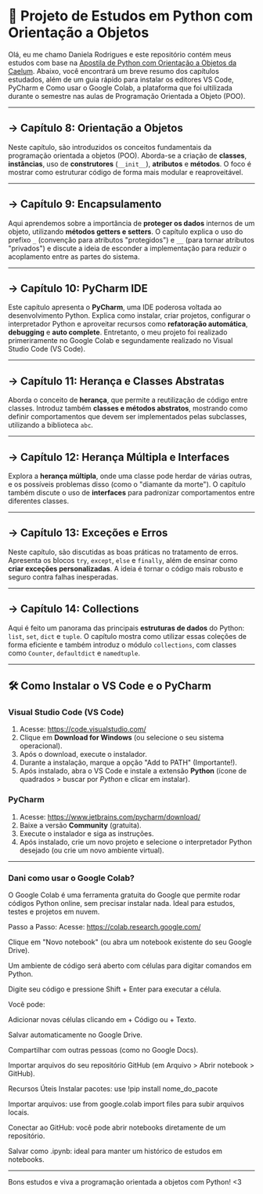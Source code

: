 # 📘 Projeto de Estudos em Python com Orientação a Objetos

Olá, eu me chamo Daniela Rodrigues e este repositório contém meus estudos com base na [Apostila de Python com Orientação a Objetos da Caelum](https://github.com/caelum/apostila-python-orientacao-a-objetos). Abaixo, você encontrará um breve resumo dos capítulos estudados, além de um guia rápido para instalar os editores VS Code, PyCharm e Como usar o Google Colab, a plataforma que foi ultilizada durante o semestre nas aulas de Programação Orientada a Objeto (POO).

---

## -> Capítulo 8: Orientação a Objetos

Neste capítulo, são introduzidos os conceitos fundamentais da programação orientada a objetos (POO). Aborda-se a criação de **classes**, **instâncias**, uso de **construtores** (`__init__`), **atributos** e **métodos**. O foco é mostrar como estruturar código de forma mais modular e reaproveitável.

---

## -> Capítulo 9: Encapsulamento

Aqui aprendemos sobre a importância de **proteger os dados** internos de um objeto, utilizando **métodos getters e setters**. O capítulo explica o uso do prefixo `_` (convenção para atributos "protegidos") e `__` (para tornar atributos "privados") e discute a ideia de esconder a implementação para reduzir o acoplamento entre as partes do sistema.

---

## -> Capítulo 10: PyCharm IDE

Este capítulo apresenta o **PyCharm**, uma IDE poderosa voltada ao desenvolvimento Python. Explica como instalar, criar projetos, configurar o interpretador Python e aproveitar recursos como **refatoração automática**, **debugging** e **auto complete**. Entretanto, o meu projeto foi realizado primeriramente no Google Colab e segundamente realizado no Visual Studio Code (VS Code).

---

## -> Capítulo 11: Herança e Classes Abstratas

Aborda o conceito de **herança**, que permite a reutilização de código entre classes. Introduz também **classes e métodos abstratos**, mostrando como definir comportamentos que devem ser implementados pelas subclasses, utilizando a biblioteca `abc`.

---

## -> Capítulo 12: Herança Múltipla e Interfaces

Explora a **herança múltipla**, onde uma classe pode herdar de várias outras, e os possíveis problemas disso (como o "diamante da morte"). O capítulo também discute o uso de **interfaces** para padronizar comportamentos entre diferentes classes.

---

## -> Capítulo 13: Exceções e Erros

Neste capítulo, são discutidas as boas práticas no tratamento de erros. Apresenta os blocos `try`, `except`, `else` e `finally`, além de ensinar como **criar exceções personalizadas**. A ideia é tornar o código mais robusto e seguro contra falhas inesperadas.

---

## -> Capítulo 14: Collections

Aqui é feito um panorama das principais **estruturas de dados** do Python: `list`, `set`, `dict` e `tuple`. O capítulo mostra como utilizar essas coleções de forma eficiente e também introduz o módulo `collections`, com classes como `Counter`, `defaultdict` e `namedtuple`.

---

## 🛠️ Como Instalar o VS Code e o PyCharm

### Visual Studio Code (VS Code)

1. Acesse: https://code.visualstudio.com/
2. Clique em **Download for Windows** (ou selecione o seu sistema operacional).
3. Após o download, execute o instalador.
4. Durante a instalação, marque a opção "Add to PATH" (Importante!).
5. Após instalado, abra o VS Code e instale a extensão **Python** (ícone de quadrados > buscar por *Python* e clicar em instalar).

### PyCharm

1. Acesse: https://www.jetbrains.com/pycharm/download/
2. Baixe a versão **Community** (gratuita).
3. Execute o instalador e siga as instruções.
4. Após instalado, crie um novo projeto e selecione o interpretador Python desejado (ou crie um novo ambiente virtual).

---
### Dani como usar o Google Colab?
O Google Colab é uma ferramenta gratuita do Google que permite rodar códigos Python online, sem precisar instalar nada. Ideal para estudos, testes e projetos em nuvem.

Passo a Passo:
Acesse: https://colab.research.google.com/

Clique em "Novo notebook" (ou abra um notebook existente do seu Google Drive).

Um ambiente de código será aberto com células para digitar comandos em Python.

Digite seu código e pressione Shift + Enter para executar a célula.

Você pode:

Adicionar novas células clicando em + Código ou + Texto.

Salvar automaticamente no Google Drive.

Compartilhar com outras pessoas (como no Google Docs).

Importar arquivos do seu repositório GitHub (em Arquivo > Abrir notebook > GitHub).

Recursos Úteis
Instalar pacotes: use !pip install nome_do_pacote

Importar arquivos: use from google.colab import files para subir arquivos locais.

Conectar ao GitHub: você pode abrir notebooks diretamente de um repositório.

Salvar como .ipynb: ideal para manter um histórico de estudos em notebooks.

---
Bons estudos e viva a programação orientada a objetos com Python! <3

